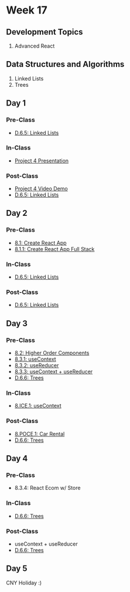 # Week 17

## Development Topics

1. Advanced React

## Data Structures and Algorithms

1. Linked Lists
2. Trees

## Day 1

### Pre-Class

* [D.6.5: Linked Lists](../../data-structures-and-algorithms/d.6-data-structures/d.6.5-linked-lists.md)

### In-Class

* [Project 4 Presentation](../../course-logistics/course-methodology.md#project-presentations)

### Post-Class

* [Project 4 Video Demo](../../projects/project-4-full-stack-react-app.md#video-demo)
* [D.6.5: Linked Lists](../../data-structures-and-algorithms/d.6-data-structures/d.6.5-linked-lists.md)

## Day 2

### Pre-Class

* [8.1: Create React App](../../8-advanced-react/8.1-create-react-app/)
* [8.1.1: Create React App Full Stack](../../8-advanced-react/8.1-create-react-app/8.1.1-create-react-app-full-stack-setup.md)

### In-Class

* [D.6.5: Linked Lists](../../data-structures-and-algorithms/d.6-data-structures/d.6.5-linked-lists.md)

### Post-Class

* [D.6.5: Linked Lists](../../data-structures-and-algorithms/d.6-data-structures/d.6.5-linked-lists.md)

## Day 3

### Pre-Class

* [8.2: Higher Order Components](../../8-advanced-react/8.3-higher-order-components.md)
* [8.3.1: useContext](../../8-advanced-react/8.2-usecontext/8.3.1-usecontext.md)
* [8.3.2: useReducer](../../8-advanced-react/8.2-usecontext/8.3.2-usereducer.md)
* [8.3.3: useContext + useReducer](../../8-advanced-react/8.2-usecontext/8.3.3-usecontext-+-usereducer.md)
* [D.6.6: Trees](../../data-structures-and-algorithms/d.6-data-structures/d.6.6-trees.md)

### In-Class

* [8.ICE.1: useContext](../../8-advanced-react/8.ice-in-class-exercises/8.ice.1-usecontext.md)

### **Post-Class**

* [8.POCE.1: Car Rental](../../8-advanced-react/8.poce-post-class-exercises/8.poce.1-car-rental.md)
* [D.6.6: Trees](../../data-structures-and-algorithms/d.6-data-structures/d.6.6-trees.md)

## Day 4

### Pre-Class

* 8.3.4: React Ecom w/ Store

### **In-Class**

* [D.6.6: Trees](../../data-structures-and-algorithms/d.6-data-structures/d.6.6-trees.md)

### **Post-Class**

* useContext + useReducer
* [D.6.6: Trees](../../data-structures-and-algorithms/d.6-data-structures/d.6.6-trees.md)

## Day 5

CNY Holiday :\)

